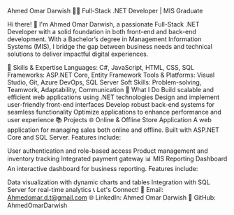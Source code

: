 Ahmed Omar Darwish 👨‍💻
Full-Stack .NET Developer | MIS Graduate

Hi there! 👋 I'm Ahmed Omar Darwish, a passionate Full-Stack .NET Developer with a solid foundation in both front-end and back-end development. With a Bachelor’s degree in Management Information Systems (MIS), I bridge the gap between business needs and technical solutions to deliver impactful digital experiences.

🚀 Skills & Expertise
Languages: C#, JavaScript, HTML, CSS, SQL
Frameworks: ASP.NET Core, Entity Framework
Tools & Platforms: Visual Studio, Git, Azure DevOps, SQL Server
Soft Skills: Problem-solving, Teamwork, Adaptability, Communication
🌟 What I Do
Build scalable and efficient web applications using .NET technologies
Design and implement user-friendly front-end interfaces
Develop robust back-end systems for seamless functionality
Optimize applications to enhance performance and user experience
📚 Projects
🌐 Online & Offline Store Application
A web application for managing sales both online and offline. Built with ASP.NET Core and SQL Server. Features include:

User authentication and role-based access
Product management and inventory tracking
Integrated payment gateway
📊 MIS Reporting Dashboard
An interactive dashboard for business reporting. Features include:

Data visualization with dynamic charts and tables
Integration with SQL Server for real-time analytics
📞 Let's Connect!
📧 Email: Ahmedomar.d.t@gmail.com
🌐 LinkedIn: Ahmed Omar Darwish
🐙 GitHub: AhmedOmarDarwish
